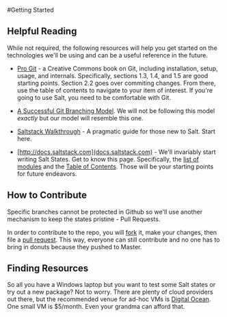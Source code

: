#Getting Started

## Helpful Reading
While not required, the following resources will help you get started on the technologies we'll be using and can be a useful reference in the future.

* [Pro Git](http://git-scm.com/book) - a Creative Commons book on Git, including installation, setup, usage, and internals. Specifically, sections 1.3, 1.4, and 1.5 are good starting points. Section 2.2 goes over commiting changes. From there, use the table of contents to navigate to your item of interest. If you're going to use Salt, you need to be comfortable with Git.

* [A Successful Git Branching Model](http://nvie.com/posts/a-successful-git-branching-model/). We will not be following this model *exactly* but our model will resemble this one.

* [Saltstack Walkthrough](http://docs.saltstack.com/en/latest/topics/tutorials/walkthrough.html) - A pragmatic guide for those new to Salt. Start here.

* [http://docs.saltstack.com](docs.saltstack.com) - We'll invariably start writing Salt States. Get to know this page. Specifically, the [list of modules](http://docs.saltstack.com/en/latest/salt-modindex.html) and the [Table of Contents](http://docs.saltstack.com/en/latest/contents.html). Those will be your starting points for future endeavors.

## How to Contribute
Specific branches cannot be protected in Github so we'll use another mechanism to keep the states pristine - Pull Requests.

In order to contribute to the repo, you will [fork](https://help.github.com/articles/fork-a-repo) it, make your changes, then file a [pull request](https://help.github.com/articles/creating-a-pull-request). This way, everyone can still contribute and no one has to bring in donuts because they pushed to Master.


## Finding Resources
So all you have a Windows laptop but you want to test some Salt states or try out a new package? Not to worry. There are plenty of cloud providers out there, but the recommended venue for ad-hoc VMs is [Digital Ocean](https://www.digitalocean.com/). One small VM is $5/month. Even your grandma can afford that.
